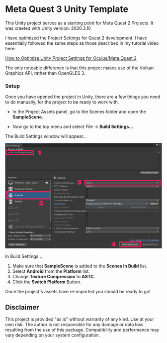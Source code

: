 # Meta Quest 3 Unity Template

This Unity project serves as a starting point for Meta Quest 2 Projects. It was craeted with Unity version: 2020.3.10

I have optimized the Project Settings for Quest 2 development. I have essentially followed the same steps as those described in my tutorial video here:

[How to Optimize Unity Project Settings for Oculus/Meta Quest 2](https://youtu.be/2KUliN2R2pQ)

  
The only noteable difference is that this project makes use of the Vulkan Graphics API, rather than OpenGLES 3.

### Setup

Once you have opened the project in Unity, there are a few things you need to do manually, for the project to be ready to work with.
  
* In the Project Assets panel, go to the Scenes folder and open the **SampleScene**.

* Now go to the top menu and select File -> **Build Settings...**
  
The Build Settings window will appear...

![Build Settings](Docs/build-settings.png)
  
In Build Settings...
1. Make sure that **SampleScene** is added to the **Scenes In Build** list.
2. Select **Android** from the **Platform** list.
3. Change **Texture Compression** to **ASTC**.
4. Click the **Switch Platform** Button.

Once the project's assets have re-imported you should be ready to go!


## Disclaimer
This project is provided "as is" without warranty of any kind. Use at your own risk. The author is not responsible for any damage or data loss resulting from the use of this package. Compatibility and performance may vary depending on your system configuration.



  

